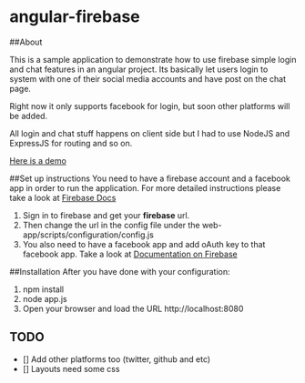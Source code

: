 angular-firebase
===========================================

##About 

This is a sample application to demonstrate how to use firebase simple login and chat features in an angular project.
Its basically let users login to system with one of their social media accounts and have post on the chat page.  

Right now it only supports facebook for login, but soon other platforms will be added.

All login and chat stuff happens on client side but I had to use NodeJS and ExpressJS for routing and so on.

[Here is a demo](http://angularfire.aws.af.cm)

##Set up instructions
You need to have a firebase account and a facebook app in order to run the application.
For more detailed instructions please take a look at [Firebase Docs](https://www.firebase.com/docs/)
 
 1. Sign in to firebase and get your **firebase** url.
 2. Then change the url in the config file under the web-app/scripts/configuration/config.js
 3. You also need to have a facebook app and add oAuth key to that facebook app. Take a look at [Documentation on Firebase](https://www.firebase.com/docs/security/simple-login-facebook.html)

##Installation
After you have done with your configuration:

1. npm install
2. node app.js
3. Open your browser and load the URL http://localhost:8080



## TODO
-  [] Add other platforms too (twitter, github and etc)
-  [] Layouts need some css
